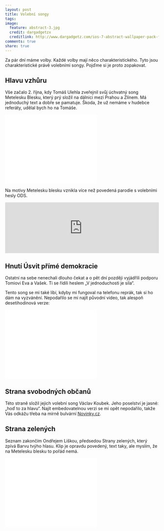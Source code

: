 ```yaml
---
layout: post
title: Volební songy
tags:
image:
  feature: abstract-3.jpg
  credit: dargadgetzx
  creditlink: http://www.dargadgetz.com/ios-7-abstract-wallpaper-pack-for-iphone-5-and-ipod-touch-retina/
comments: true
share: true
---
```


Za pár dní máme volby. Každé volby mají něco charakteristického. Tyto jsou charakteristické právě volebními songy. Pojďme si je proto zopakovat.

## Hlavu vzhůru

Vše začalo 2. října, kdy Tomáš Ulehla zveřejnil svůj úchvatný song Metelesku Blesku, který prý složil na dálnici mezi Prahou a Zlínem. Má jednoduchý text a dobře se pamatuje. Škoda, že už nemáme v hudebce referáty, udělal bych ho na Tomáše.

<iframe width="300" height="225" src="//www.youtube.com/embed/4sXQHEv5rkE?rel=0" frameborder="0" allowfullscreen></iframe>

Na motivy Metelesku blesku vznikla více než povedená parodie s volebními hesly ODS.

<iframe width="100%" height="166" scrolling="no" frameborder="no" src="https://w.soundcloud.com/player/?url=https%3A//api.soundcloud.com/tracks/113701788&amp;color=ff6600&amp;auto_play=false&amp;show_artwork=false"></iframe>

## Hnutí Úsvit přímé demokracie

Ostatní na sebe nenechali dlouho čekat a o pět dní později vyjádřili podporu Tomiovi Eva a Vašek. Ti se řídili heslem „V jednoduchosti je síla“. 

Tento song se mi také líbí, kdyby mi fungoval na telefonu reprák, tak si ho dám na vyzvánění. Nepodařilo se mi najít původní video, tak alespoň desetihodinová verze:

<iframe width="300" height="225" src="//www.youtube.com/embed/dfEDy2U6Sts?rel=0" frameborder="0" allowfullscreen></iframe>

## Strana svobodných občanů

Této straně složil jejich volební song Václav Koubek. Jeho poselství je jasné: „hoď to za hlavu“. Najít embedovatelnou verzi se mi opět nepodařilo, takže Vás odkážu třeba na mírně bulvární [Novinky.cz](http://www.novinky.cz/domaci/316189-nedrz-se-siku-jak-prazdnej-zok-volebni-hymnu-maji-i-svobodni.html "Volební song Svobodných").

## Strana zelených

Seznam zakončím Ondřejem Liškou, předsedou Strany zelených, který zpívá Barvu tvýho hlasu. Klip je opravdu povedený, text taky, ale myslím, že na Metelesku blesku to pořád nemá.

<iframe width="300" height="225" src="//www.youtube.com/embed/ppcuYt198gI?rel=0" frameborder="0" allowfullscreen></iframe>